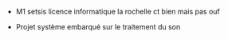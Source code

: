 - M1 setsis
licence informatique la rochelle ct bien mais pas ouf

- Projet système embarqué sur le traitement du son